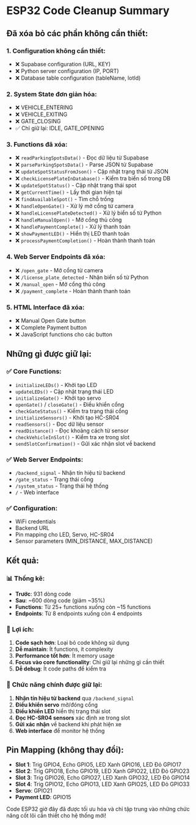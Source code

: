 # ESP32 Code Cleanup Summary

## Đã xóa bỏ các phần không cần thiết:

### 1. **Configuration không cần thiết:**
- ❌ Supabase configuration (URL, KEY)
- ❌ Python server configuration (IP, PORT)
- ❌ Database table configuration (tableName, lotId)

### 2. **System State đơn giản hóa:**
- ❌ VEHICLE_ENTERING
- ❌ VEHICLE_EXITING  
- ❌ GATE_CLOSING
- ✅ Chỉ giữ lại: IDLE, GATE_OPENING

### 3. **Functions đã xóa:**
- ❌ `readParkingSpotsData()` - Đọc dữ liệu từ Supabase
- ❌ `parseParkingSpotsData()` - Parse JSON từ Supabase
- ❌ `updateSpotStatusFromJson()` - Cập nhật trạng thái từ JSON
- ❌ `checkLicensePlateInDatabase()` - Kiểm tra biển số trong DB
- ❌ `updateSpotStatus()` - Cập nhật trạng thái spot
- ❌ `getCurrentTime()` - Lấy thời gian hiện tại
- ❌ `findAvailableSpot()` - Tìm chỗ trống
- ❌ `handleOpenGate()` - Xử lý mở cổng từ camera
- ❌ `handleLicensePlateDetected()` - Xử lý biển số từ Python
- ❌ `handleManualOpen()` - Mở cổng thủ công
- ❌ `handlePaymentComplete()` - Xử lý thanh toán
- ❌ `showPaymentLED()` - Hiển thị LED thanh toán
- ❌ `processPaymentCompletion()` - Hoàn thành thanh toán

### 4. **Web Server Endpoints đã xóa:**
- ❌ `/open_gate` - Mở cổng từ camera
- ❌ `/license_plate_detected` - Nhận biển số từ Python
- ❌ `/manual_open` - Mở cổng thủ công
- ❌ `/payment_complete` - Hoàn thành thanh toán

### 5. **HTML Interface đã xóa:**
- ❌ Manual Open Gate button
- ❌ Complete Payment button
- ❌ JavaScript functions cho các button

## Những gì được giữ lại:

### ✅ **Core Functions:**
- `initializeLEDs()` - Khởi tạo LED
- `updateLEDs()` - Cập nhật trạng thái LED
- `initializeGate()` - Khởi tạo servo
- `openGate()` / `closeGate()` - Điều khiển cổng
- `checkGateStatus()` - Kiểm tra trạng thái cổng
- `initializeSensors()` - Khởi tạo HC-SR04
- `readSensors()` - Đọc dữ liệu sensor
- `readDistance()` - Đọc khoảng cách từ sensor
- `checkVehicleInSlot()` - Kiểm tra xe trong slot
- `sendSlotConfirmation()` - Gửi xác nhận slot về backend

### ✅ **Web Server Endpoints:**
- `/backend_signal` - Nhận tín hiệu từ backend
- `/gate_status` - Trạng thái cổng
- `/system_status` - Trạng thái hệ thống
- `/` - Web interface

### ✅ **Configuration:**
- WiFi credentials
- Backend URL
- Pin mapping cho LED, Servo, HC-SR04
- Sensor parameters (MIN_DISTANCE, MAX_DISTANCE)

## Kết quả:

### 📊 **Thống kê:**
- **Trước**: 931 dòng code
- **Sau**: ~600 dòng code (giảm ~35%)
- **Functions**: Từ 25+ functions xuống còn ~15 functions
- **Endpoints**: Từ 8 endpoints xuống còn 4 endpoints

### 🚀 **Lợi ích:**
1. **Code sạch hơn**: Loại bỏ code không sử dụng
2. **Dễ maintain**: Ít functions, ít complexity
3. **Performance tốt hơn**: Ít memory usage
4. **Focus vào core functionality**: Chỉ giữ lại những gì cần thiết
5. **Dễ debug**: Ít code paths để kiểm tra

### 🎯 **Chức năng chính được giữ lại:**
1. **Nhận tín hiệu từ backend** qua `/backend_signal`
2. **Điều khiển servo** mở/đóng cổng
3. **Điều khiển LED** hiển thị trạng thái slot
4. **Đọc HC-SR04 sensors** xác định xe trong slot
5. **Gửi xác nhận** về backend khi phát hiện xe
6. **Web interface** để monitor hệ thống

## Pin Mapping (không thay đổi):
- **Slot 1**: Trig GPIO4, Echo GPIO5, LED Xanh GPIO16, LED Đỏ GPIO17
- **Slot 2**: Trig GPIO18, Echo GPIO19, LED Xanh GPIO22, LED Đỏ GPIO23
- **Slot 3**: Trig GPIO26, Echo GPIO27, LED Xanh GPIO32, LED Đỏ GPIO14
- **Slot 4**: Trig GPIO12, Echo GPIO13, LED Xanh GPIO25, LED Đỏ GPIO33
- **Servo**: GPIO21
- **Payment LED**: GPIO15

Code ESP32 giờ đây đã được tối ưu hóa và chỉ tập trung vào những chức năng cốt lõi cần thiết cho hệ thống mới!
